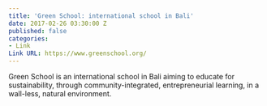 ```yaml
---
title: 'Green School: international school in Bali'
date: 2017-02-26 03:30:00 Z
published: false
categories:
- Link
Link URL: https://www.greenschool.org/
---
```


Green School is an international school in Bali aiming to educate for sustainability, through community-integrated, entrepreneurial learning, in a wall-less, natural environment. 